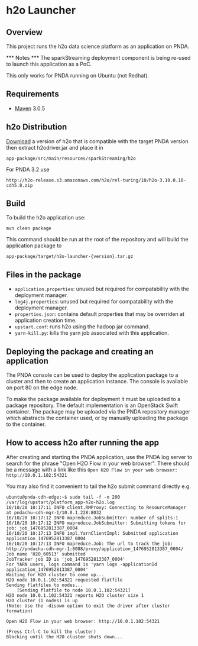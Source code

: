 # h2o Launcher

## Overview

This project runs the h2o data science platform as an application on PNDA.

*** Notes ***
The sparkStreaming deployment component is being re-used to launch this application as a PoC.

This only works for PNDA running on Ubuntu (not Redhat).


## Requirements

* [Maven](https://maven.apache.org/docs/3.0.5/release-notes.html) 3.0.5

## h2o Distribution

[Download](http://www.h2o.ai/download/) a version of h2o that is compatible with the target PNDA version then extract h2odriver.jar and place it in

```
app-package/src/main/resources/sparkStreaming/h2o
```

For PNDA 3.2 use

```
http://h2o-release.s3.amazonaws.com/h2o/rel-turing/10/h2o-3.10.0.10-cdh5.8.zip
```

## Build

To build the h2o application use:

```
mvn clean package
```

This command should be run at the root of the repository and will build the application package to

```
app-package/target/h2o-launcher-{version}.tar.gz
```

## Files in the package

- `application.properties`: unused but required for compatability with the deployment manager.
- `log4j.properties`: unused but required for compatability with the deployment manager.
- `properties.json`: contains default properties that may be overriden at application creation time.
- `upstart.conf`: runs h2o using the hadoop jar command.
- `yarn-kill.py`: kills the yarn job associated with this application.

## Deploying the package and creating an application

The PNDA console can be used to deploy the application package to a cluster and then to create an application instance. The console is available on port 80 on the edge node.

To make the package available for deployment it must be uploaded to a package repository. The default implementation is an OpenStack Swift container. The package may be uploaded via the PNDA repository manager which abstracts the container used, or by manually uploading the package to the container.

## How to access h2o after running the app

After creating and starting the PNDA application, use the PNDA log server to search for the phrase "Open H2O Flow in your web browser". There should be a message with a link like this `Open H2O Flow in your web browser: http://10.0.1.102:54321 `

You may also find it convenient to tail the h2o submit command directly e.g.

```
ubuntu@pnda-cdh-edge:~$ sudo tail -f -n 200 /var/log/upstart/platform_app-h2o-h2o.log
16/10/20 10:17:11 INFO client.RMProxy: Connecting to ResourceManager at pndachu-cdh-mgr-1/10.0.1.228:8032
16/10/20 10:17:12 INFO mapreduce.JobSubmitter: number of splits:1
16/10/20 10:17:12 INFO mapreduce.JobSubmitter: Submitting tokens for job: job_1476952813387_0004
16/10/20 10:17:13 INFO impl.YarnClientImpl: Submitted application application_1476952813387_0004
16/10/20 10:17:13 INFO mapreduce.Job: The url to track the job: http://pndachu-cdh-mgr-1:8088/proxy/application_1476952813387_0004/
Job name 'H2O_60513' submitted
JobTracker job ID is 'job_1476952813387_0004'
For YARN users, logs command is 'yarn logs -applicationId application_1476952813387_0004'
Waiting for H2O cluster to come up...
H2O node 10.0.1.102:54321 requested flatfile
Sending flatfiles to nodes...
    [Sending flatfile to node 10.0.1.102:54321]
H2O node 10.0.1.102:54321 reports H2O cluster size 1
H2O cluster (1 nodes) is up
(Note: Use the -disown option to exit the driver after cluster formation)

Open H2O Flow in your web browser: http://10.0.1.102:54321

(Press Ctrl-C to kill the cluster)
Blocking until the H2O cluster shuts down...
```
